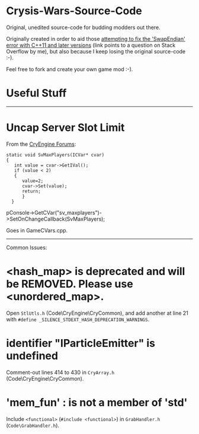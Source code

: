 # Crysis-Wars-Source-Code
Original, unedited source-code for budding modders out there.

Originally created in order to aid those [attempting to fix the 'SwapEndian' error with C++11 and later versions](http://stackoverflow.com/questions/24580523/swapendian-doesnt-work-in-c11-what-changed) (link points to a question on Stack Overflow by me), but also because I keep losing the original source-code :-).

Feel free to fork and create your own game mod :-).

# Useful Stuff

------

# Uncap Server Slot Limit

From the [CryEngine Forums](http://www.cryengine.com/community/viewtopic.php?t=66401):

    static void SvMaxPlayers(ICVar* cvar)
    {
       int value = cvar->GetIVal();
       if (value < 2) 
       {
          value=2;
          cvar->Set(value);
          return;
          }
      }
  
  pConsole->GetCVar("sv_maxplayers")->SetOnChangeCallback(SvMaxPlayers);
  
Goes in GameCVars.cpp.

---

Common Issues:

# <hash_map> is deprecated and will be REMOVED. Please use <unordered_map>.

Open `StlUtls.h` (Code\CryEngine\CryCommon\), and add another at line 21 with `#define _SILENCE_STDEXT_HASH_DEPRECATION_WARNINGS`.

# identifier "IParticleEmitter" is undefined

Comment-out lines 414 to 430 in `CryArray.h` (Code\CryEngine\CryCommon\).

# 'mem_fun' : is not a member of 'std'

Include `<functional>` (`#include <functional>`) in `GrabHandler.h` (`Code\GrabHandler.h`).
